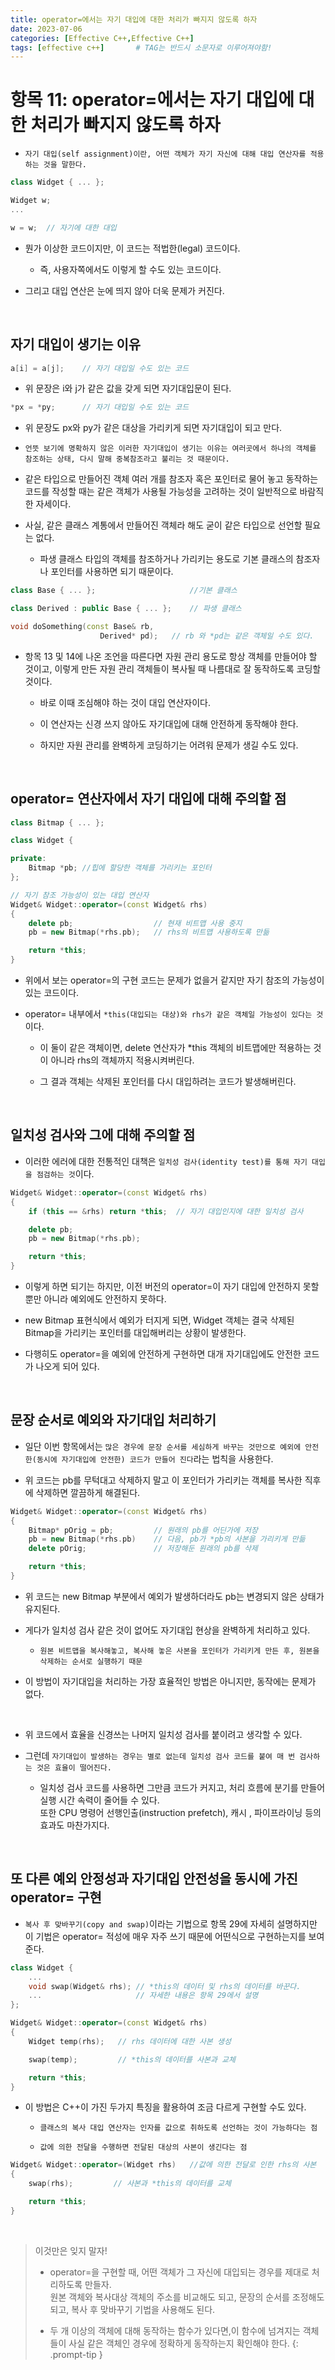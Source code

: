 ```yaml
---
title: operator=에서는 자기 대입에 대한 처리가 빠지지 않도록 하자
date: 2023-07-06
categories: [Effective C++,Effective C++]
tags: [effective c++]		# TAG는 반드시 소문자로 이루어져야함!
---
```


**항목 11: operator=에서는 자기 대입에 대한 처리가 빠지지 않도록 하자**
=============

* `자기 대입(self assignment)이란, 어떤 객체가 자기 자신에 대해 대입 연산자를 적용하는 것을 말한다.`

```c++
class Widget { ... };

Widget w;
...

w = w;  // 자기에 대한 대입
```

* 뭔가 이상한 코드이지만, 이 코드는 적법한(legal) 코드이다.

  * 즉, 사용자쪽에서도 이렇게 할 수도 있는 코드이다.

* 그리고 대입 연산은 눈에 띄지 않아 더욱 문제가 커진다.

<br>

**자기 대입이 생기는 이유**
-------------------

```c++
a[i] = a[j];    // 자기 대입일 수도 있는 코드
```

* 위 문장은 i와 j가 같은 값을 갖게 되면 자기대입문이 된다.

```c++
*px = *py;      // 자기 대입일 수도 있는 코드
```

* 위 문장도 px와 py가 같은 대상을 가리키게 되면 자기대입이 되고 만다.


* `언뜻 보기에 명확하지 않은 이러한 자기대입이 생기는 이유는 여러곳에서 하나의 객체를 참조하는 상태, 다시 말해 중복참조라고 불리는 것 때문이다.`

* 같은 타입으로 만들어진 객체 여러 개를 참조자 혹은 포인터로 물어 놓고 동작하는 코드를 작성할 때는 같은 객체가 사용될 가능성을 고려하는 것이 일반적으로 바람직한 자세이다.



* 사실, 같은 클래스 계통에서 만들어진 객체라 해도 굳이 같은 타입으로 선언할 필요는 없다.

  * 파생 클래스 타입의 객체를 참조하거나 가리키는 용도로 기본 클래스의 참조자나 포인터를 사용하면 되기 때문이다.

```c++
class Base { ... };                     //기본 클래스

class Derived : public Base { ... };    // 파생 클래스

void doSomething(const Base& rb,
                    Derived* pd);   // rb 와 *pd는 같은 객체일 수도 있다.
```

* 항목 13 및 14에 나온 조언을 따른다면 자원 관리 용도로 항상 객체를 만들어야 할 것이고, 이렇게 만든 자원 관리 객체들이 복사될 때 나름대로 잘 동작하도록 코딩할 것이다.

  * 바로 이때 조심해야 하는 것이 대입 연산자이다.

  * 이 연산자는 신경 쓰지 않아도 자기대입에 대해 안전하게 동작해야 한다.

  * 하지만 자원 관리를 완벽하게 코딩하기는 어려워 문제가 생길 수도 있다.

<br>


**operator= 연산자에서 자기 대입에 대해 주의할 점**
---------------

```c++
class Bitmap { ... };

class Widget {

private:
    Bitmap *pb; //힙에 할당한 객체를 가리키는 포인터
};

// 자기 참조 가능성이 있는 대입 연산자
Widget& Widget::operator=(const Widget& rhs)
{
    delete pb;                  // 현재 비트맵 사용 중지
    pb = new Bitmap(*rhs.pb);   // rhs의 비트맵 사용하도록 만듦

    return *this;
}
```

* 위에서 보는 operator=의 구현 코드는 문제가 없을거 같지만 자기 참조의 가능성이 있는 코드이다.

* operator= 내부에서 `*this(대입되는 대상)와 rhs가 같은 객체일 가능성이 있다는 것`이다.

  * 이 둘이 같은 객체이면, delete 연산자가 *this 객체의 비트맵에만 적용하는 것이 아니라 rhs의 객체까지 적용시켜버린다.

  * 그 결과 객체는 삭제된 포인터를 다시 대입하려는 코드가 발생해버린다.


<br>

**일치성 검사와 그에 대해 주의할 점**
----------

* 이러한 에러에 대한 전통적인 대책은 `일치성 검사(identity test)를 통해 자기 대입을 점검하는 것`이다.

```c++
Widget& Widget::operator=(const Widget& rhs)
{
    if (this == &rhs) return *this;  // 자기 대입인지에 대한 일치성 검사

    delete pb;                  
    pb = new Bitmap(*rhs.pb);   

    return *this;
}
```

* 이렇게 하면 되기는 하지만, 이전 버전의 operator=이 자기 대입에 안전하지 못할 뿐만 아니라 예외에도 안전하지 못하다.

* new Bitmap 표현식에서 예외가 터지게 되면, Widget 객체는 결국 삭제된 Bitmap을 가리키는 포인터를 대입해버리는 상황이 발생한다.

* 다행히도 operator=을 예외에 안전하게 구현하면 대개 자기대입에도 안전한 코드가 나오게 되어 있다.

<br>

**문장 순서로 예외와 자기대입 처리하기**
---------

* 일단 이번 항목에서는 `많은 경우에 문장 순서를 세심하게 바꾸는 것만으로 예외에 안전한(동시에 자기대입에 안전한) 코드가 만들어 진다`라는 법칙을 사용한다.

* 위 코드는 pb를 무턱대고 삭제하지 말고 이 포인터가 가리키는 객체를 복사한 직후에 삭제하면 깔끔하게 해결된다.

```c++
Widget& Widget::operator=(const Widget& rhs)
{
    Bitmap* pOrig = pb;         // 원래의 pb를 어딘가에 저장
    pb = new Bitmap(*rhs.pb)    // 다음, pb가 *pb의 사본을 가리키게 만듦
    delete pOrig;               // 저장해둔 원래의 pb를 삭제

    return *this;
}
```

* 위 코드는 new Bitmap 부분에서 예외가 발생하더라도 pb는 변경되지 않은 상태가 유지된다.

* 게다가 일치성 검사 같은 것이 없어도 자기대입 현상을 완벽하게 처리하고 있다.

  * `원본 비트맵을 복사해놓고, 복사해 놓은 사본을 포인터가 가리키게 만든 후, 원본을 삭제하는 순서로 실행하기 때문`

* 이 방법이 자기대입을 처리하는 가장 효율적인 방법은 아니지만, 동작에는 문제가 없다.


<br>


* 위 코드에서 효율을 신경쓰는 나머지 일치성 검사를 붙이려고 생각할 수 있다.

* 그런데 `자기대입이 발생하는 경우는 별로 없는데 일치성 검사 코드를 붙여 매 번 검사하는 것은 효율이 떨어진다.`

  * 일치성 검사 코드를 사용하면 그만큼 코드가 커지고, 처리 흐름에 분기를 만들어 실행 시간 속력이 줄어들 수 있다.<br> 또한 CPU 명령어 선행인출(instruction prefetch), 캐시 , 파이프라이닝 등의 효과도 마찬가지다.



<br>

**또 다른 예외 안정성과 자기대입 안전성을 동시에 가진 operator= 구현**
-----------

* `복사 후 맞바꾸기(copy and swap)`이라는 기법으로 항목 29에 자세히 설명하지만 이 기법은 operator= 적성에 매우 자주 쓰기 때문에 어떤식으로 구현하는지를 보여준다.

```c++
class Widget {
    ...
    void swap(Widget& rhs); // *this의 데이터 및 rhs의 데이터를 바꾼다.
    ...                     // 자세한 내용은 항목 29에서 설명
};

Widget& Widget::operator=(const Widget& rhs)
{
    Widget temp(rhs);   // rhs 데이터에 대한 사본 생성

    swap(temp);         // *this의 데이터를 사본과 교체

    return *this;
}
```

* 이 방법은 C++이 가진 두가지 특징을 활용하여 조금 다르게 구현할 수도 있다.

  * `클래스의 복사 대입 연산자는 인자를 값으로 취하도록 선언하는 것이 가능하다는 점`

  * `값에 의한 전달을 수행하면 전달된 대상의 사본이 생긴다는 점`

```c++
Widget& Widget::operator=(Widget rhs)   //값에 의한 전달로 인한 rhs의 사본
{
    swap(rhs);         // 사본과 *this의 데이터를 교체

    return *this;
}
```

<br>

> 이것만은 잊지 말자!
> * operator=을 구현할 때, 어떤 객체가 그 자신에 대입되는 경우를 제대로 처리하도록 만들자.<br>
> 원본 객체와 복사대상 객체의 주소를 비교해도 되고, 문장의 순서를 조정해도 되고, 복사 후 맞바꾸기 기법을 사용해도 된다.
> 
> * 두 개 이상의 객체에 대해 동작하는 함수가 있다면,이 함수에 넘겨지는 객체들이 사실 같은 객체인 경우에 정확하게 동작하는지 확인해야 한다.
{: .prompt-tip }
